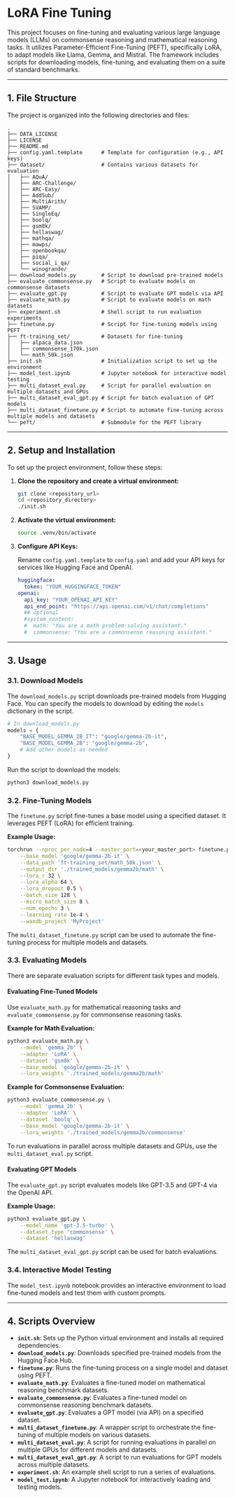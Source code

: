 # LoRA Fine Tuning

This project focuses on fine-tuning and evaluating various large language models (LLMs) on commonsense reasoning and mathematical reasoning tasks. It utilizes Parameter-Efficient Fine-Tuning (PEFT), specifically LoRA, to adapt models like Llama, Gemma, and Mistral. The framework includes scripts for downloading models, fine-tuning, and evaluating them on a suite of standard benchmarks.

-----

## 1\. File Structure

The project is organized into the following directories and files:

```
.
├── DATA_LICENSE
├── LICENSE
├── README.md
├── config.yaml.template      # Template for configuration (e.g., API keys)
├── dataset/                  # Contains various datasets for evaluation
│   ├── AQuA/
│   ├── ARC-Challenge/
│   ├── ARC-Easy/
│   ├── AddSub/
│   ├── MultiArith/
│   ├── SVAMP/
│   ├── SingleEq/
│   ├── boolq/
│   ├── gsm8k/
│   ├── hellaswag/
│   ├── mathqa/
│   ├── mawps/
│   ├── openbookqa/
│   ├── piqa/
│   ├── social_i_qa/
│   └── winogrande/
├── download_models.py        # Script to download pre-trained models
├── evaluate_commonsense.py   # Script to evaluate models on commonsense datasets
├── evaluate_gpt.py           # Script to evaluate GPT models via API
├── evaluate_math.py          # Script to evaluate models on math datasets
├── experiment.sh             # Shell script to run evaluation experiments
├── finetune.py               # Script for fine-tuning models using PEFT
├── ft-training_set/          # Datasets for fine-tuning
│   ├── alpaca_data.json
│   ├── commonsense_170k.json
│   └── math_50k.json
├── init.sh                   # Initialization script to set up the environment
├── model_test.ipynb          # Jupyter notebook for interactive model testing
├── multi_dataset_eval.py     # Script for parallel evaluation on multiple datasets and GPUs
├── multi_dataset_eval_gpt.py # Script for batch evaluation of GPT models
├── multi_dataset_finetune.py # Script to automate fine-tuning across multiple models and datasets
└── peft/                     # Submodule for the PEFT library
```

-----

## 2\. Setup and Installation

To set up the project environment, follow these steps:

1.  **Clone the repository and create a virtual environment:**

    ```bash
    git clone <repository_url>
    cd <repository_directory>
    ./init.sh
    ```

2.  **Activate the virtual environment:**

    ```bash
    source .venv/bin/activate
    ```

3.  **Configure API Keys:**

    Rename `config.yaml.template` to `config.yaml` and add your API keys for services like Hugging Face and OpenAI.

    ```yaml
    huggingface:
      token: "YOUR_HUGGINGFACE_TOKEN"
    openai:
      api_key: "YOUR_OPENAI_API_KEY"
      api_end_point: "https://api.openai.com/v1/chat/completions"
      ## optional
      #system_content:
      #  math: "You are a math problem-solving assistant."
      #  commonsense: "You are a commonsense reasoning assistant."
    ```

-----

## 3\. Usage

### 3.1. Download Models

The `download_models.py` script downloads pre-trained models from Hugging Face. You can specify the models to download by editing the `models` dictionary in the script.

```python
# In download_models.py
models = {
    "BASE_MODEL_GEMMA_2B_IT": "google/gemma-2b-it",
    "BASE_MODEL_GEMMA_2B": "google/gemma-2b",
    # Add other models as needed
}
```

Run the script to download the models:

```bash
python3 download_models.py
```

### 3.2. Fine-Tuning Models

The `finetune.py` script fine-tunes a base model using a specified dataset. It leverages PEFT (LoRA) for efficient training.

**Example Usage:**

```bash
torchrun --nproc_per_node=4 --master_port=<your_master_port> finetune.py \
    --base_model 'google/gemma-2b-it' \
    --data_path 'ft-training_set/math_50k.json' \
    --output_dir './trained_models/gemma2b/math' \
    --lora_r 32 \
    --lora_alpha 64 \
    --lora_dropout 0.5 \
    --batch_size 128 \
    --micro_batch_size 8 \
    --num_epochs 3 \
    --learning_rate 1e-4 \
    --wandb_project 'MyProject'
```

The `multi_dataset_finetune.py` script can be used to automate the fine-tuning process for multiple models and datasets.

### 3.3. Evaluating Models

There are separate evaluation scripts for different task types and models.

#### Evaluating Fine-Tuned Models

Use `evaluate_math.py` for mathematical reasoning tasks and `evaluate_commonsense.py` for commonsense reasoning tasks.

**Example for Math Evaluation:**

```bash
python3 evaluate_math.py \
    --model 'gemma_2b' \
    --adapter 'LoRA' \
    --dataset 'gsm8k' \
    --base_model 'google/gemma-2b-it' \
    --lora_weights './trained_models/gemma2b/math'
```

**Example for Commonsense Evaluation:**

```bash
python3 evaluate_commonsense.py \
    --model 'gemma_2b' \
    --adapter 'LoRA' \
    --dataset 'boolq' \
    --base_model 'google/gemma-2b-it' \
    --lora_weights './trained_models/gemma2b/commonsense'
```

To run evaluations in parallel across multiple datasets and GPUs, use the `multi_dataset_eval.py` script.

#### Evaluating GPT Models

The `evaluate_gpt.py` script evaluates models like GPT-3.5 and GPT-4 via the OpenAI API.

**Example Usage:**

```bash
python3 evaluate_gpt.py \
    --model_name 'gpt-3.5-turbo' \
    --dataset_type 'commonsense' \
    --dataset 'hellaswag'
```

The `multi_dataset_eval_gpt.py` script can be used for batch evaluations.

### 3.4. Interactive Model Testing

The `model_test.ipynb` notebook provides an interactive environment to load fine-tuned models and test them with custom prompts.

-----

## 4\. Scripts Overview

  - **`init.sh`**: Sets up the Python virtual environment and installs all required dependencies.
  - **`download_models.py`**: Downloads specified pre-trained models from the Hugging Face Hub.
  - **`finetune.py`**: Runs the fine-tuning process on a single model and dataset using PEFT.
  - **`evaluate_math.py`**: Evaluates a fine-tuned model on mathematical reasoning benchmark datasets.
  - **`evaluate_commonsense.py`**: Evaluates a fine-tuned model on commonsense reasoning benchmark datasets.
  - **`evaluate_gpt.py`**: Evaluates a GPT model (via API) on a specified dataset.
  - **`multi_dataset_finetune.py`**: A wrapper script to orchestrate the fine-tuning of multiple models on various datasets.
  - **`multi_dataset_eval.py`**: A script for running evaluations in parallel on multiple GPUs for different models and datasets.
  - **`multi_dataset_eval_gpt.py`**: A script to run evaluations for GPT models across multiple datasets.
  - **`experiment.sh`**: An example shell script to run a series of evaluations.
  - **`model_test.ipynb`**: A Jupyter notebook for interactively loading and testing models.
